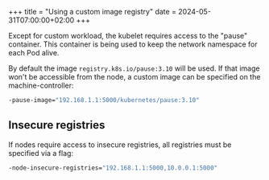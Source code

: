 +++
title = "Using a custom image registry"
date = 2024-05-31T07:00:00+02:00
+++

Except for custom workload, the kubelet requires access to the "pause" container. This container is
being used to keep the network namespace for each Pod alive.

By default the image `registry.k8s.io/pause:3.10` will be used. If that image won't be accessible from
the node, a custom image can be specified on the machine-controller:

```bash
-pause-image="192.168.1.1:5000/kubernetes/pause:3.10"
```

## Insecure registries

If nodes require access to insecure registries, all registries must be specified via a flag:

```bash
-node-insecure-registries="192.168.1.1:5000,10.0.0.1:5000"
```
